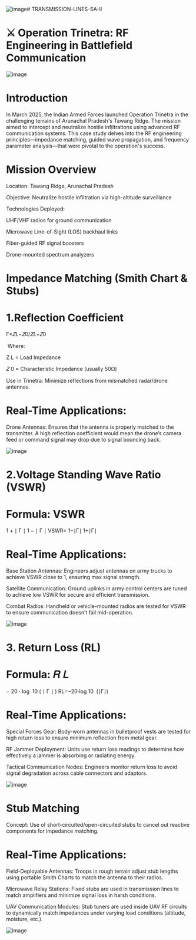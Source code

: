 ![image](https://github.com/user-attachments/assets/b25369c4-fb89-4b7d-aa4d-4aa8b0254329)# TRANSMISSION-LINES-SA-II
# ⚔️ Operation Trinetra: RF Engineering in Battlefield Communication
  ![image](https://github.com/user-attachments/assets/a18ba668-a253-4cf0-b285-0108f57f2b10)


# Introduction
In March 2025, the Indian Armed Forces launched Operation Trinetra in the challenging terrains of Arunachal Pradesh's Tawang Ridge. The mission aimed to intercept and neutralize hostile infiltrations using advanced RF communication systems. This case study delves into the RF engineering principles—impedance matching, guided wave propagation, and frequency parameter analysis—that were pivotal to the operation's success.

# Mission Overview
Location: Tawang Ridge, Arunachal Pradesh

Objective: Neutralize hostile infiltration via high-altitude surveillance

Technologies Deployed:

UHF/VHF radios for ground communication

Microwave Line-of-Sight (LOS) backhaul links

Fiber-guided RF signal boosters

Drone-mounted spectrum analyzers

# Impedance Matching (Smith Chart & Stubs)

# 1.Reflection Coefficient
Γ=𝑍𝐿−𝑍0/𝑍𝐿+𝑍0
 
​
Where:

Z 
L
  = Load Impedance
  
𝑍
0
  = Characteristic Impedance (usually 50Ω)

Use in Trinetra: Minimize reflections from mismatched radar/drone antennas.

# Real-Time Applications:
Drone Antennas: Ensures that the antenna is properly matched to the transmitter. A high reflection coefficient would mean the drone’s camera feed or command signal may drop due to signal bouncing back.

![image](https://github.com/user-attachments/assets/d499d449-20b5-4525-a568-3b63cb537ad1)

# 2.Voltage Standing Wave Ratio (VSWR)
 Formula:
VSWR
=
1
+
∣
Γ
∣
1
−
∣
Γ
∣
VSWR= 
1−∣Γ∣
1+∣Γ∣
​
 # Real-Time Applications:
Base Station Antennas: Engineers adjust antennas on army trucks to achieve VSWR close to 1, ensuring max signal strength.

Satellite Communication: Ground uplinks in army control centers are tuned to achieve low VSWR for secure and efficient transmission.

Combat Radios: Handheld or vehicle-mounted radios are tested for VSWR to ensure communication doesn’t fail mid-operation.

![image](https://github.com/user-attachments/assets/4ec99b87-44cc-4a46-8b2b-38c10e7dc38a)

# 3. Return Loss (RL)
 Formula:
𝑅
𝐿
=
−
20
⋅
log
⁡
10
(
∣
Γ
∣
)
RL=−20⋅log 
10
​
 (∣Γ∣)
# Real-Time Applications:
Special Forces Gear: Body-worn antennas in bulletproof vests are tested for high return loss to ensure minimum reflection from metal gear.

RF Jammer Deployment: Units use return loss readings to determine how effectively a jammer is absorbing or radiating energy.

Tactical Communication Nodes: Engineers monitor return loss to avoid signal degradation across cable connectors and adaptors.

![image](https://github.com/user-attachments/assets/4eb40f37-9cef-48ff-b651-e8e3af1f0a9a)

# Stub Matching
Concept: Use of short-circuited/open-circuited stubs to cancel out reactive components for impedance matching.
# Real-Time Applications:
Field-Deployable Antennas: Troops in rough terrain adjust stub lengths using portable Smith Charts to match the antenna to their radios.

Microwave Relay Stations: Fixed stubs are used in transmission lines to match amplifiers and minimize signal loss in harsh conditions.

UAV Communication Modules: Stub tuners are used inside UAV RF circuits to dynamically match impedances under varying load conditions (altitude, moisture, etc.).

![image](https://github.com/user-attachments/assets/596be3ea-d3d9-40f5-827b-00676c6ddcfd)











